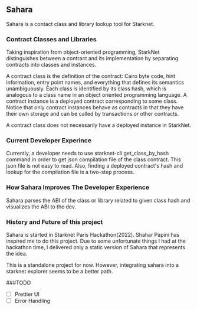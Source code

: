 ## Sahara

Sahara is a contact class and library lookup tool for Starknet. 

### Contract Classes and Libraries

Taking inspiration from object-oriented programming, StarkNet distinguishes between a contract and its implementation by separating contracts into classes and instances.

A contract class is the definition of the contract: Cairo byte code, hint information, entry point names, and everything that defines its semantics unambiguously. Each class is identified by its class hash, which is analogous to a class name in an object oriented programming language. A contract instance is a deployed contract corresponding to some class. Notice that only contract instances behave as contracts in that they have their own storage and can be called by transactions or other contracts.

A contract class does not necessarily have a deployed instance in StarkNet.

### Current Developer Experince 

Currently, a developer needs to use starknet-cli get_class_by_hash command in order to get json compilation file of the class contract. This json file is not easy to read. Also, finding a deployed contract's hash and lookup for the compilation file is a two-step process.

### How Sahara Improves The Developer Experience

Sahara parses the ABI of the class or library related to given class hash and visualizes the ABI to the dev. 

### History and Future of this project

Sahara is started in Starknet Paris Hackathon(2022). Shahar Papini has inspired me to do this project. Due to some unfortunate things I had at the hackathon time, I delivered only a static version of Sahara that represents the idea. 

This is a standalone project for now. However, integrating sahara into a starknet explorer seems to be a better path.

###TODO
- [ ] Prettier UI
- [ ] Error Handling
